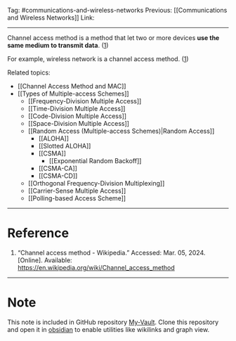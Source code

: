 Tag: #communications-and-wireless-networks 
Previous: [[Communications and Wireless Networks]]
Link: 

---

Channel access method is a method that let two or more devices **use the same medium to transmit data**. (<u>1</u>)

For example, wireless network is a channel access method. (<u>1</u>)

Related topics:

- [[Channel Access Method and MAC]]
- [[Types of Multiple-access Schemes]]
	- [[Frequency-Division Multiple Access]]
	- [[Time-Division Multiple Access]]
	- [[Code-Division Multiple Access]]
	- [[Space-Division Multiple Access]]
	- [[Random Access (Multiple-access Schemes)|Random Access]]
		- [[ALOHA]]
		- [[Slotted ALOHA]]
		- [[CSMA]]
			- [[Exponential Random Backoff]]
		- [[CSMA-CA]]
		- [[CSMA-CD]]
	- [[Orthogonal Frequency-Division Multiplexing]]
	- [[Carrier-Sense Multiple Access]]
	- [[Polling-based Access Scheme]]

---

# Reference

1. “Channel access method - Wikipedia.” Accessed: Mar. 05, 2024. [Online]. Available: https://en.wikipedia.org/wiki/Channel_access_method

---

# Note

This note is included in GitHub repository [My-Vault](https://github.com/LittleD3092/My-Vault.git). Clone this repository and open it in [obsidian](https://obsidian.md/) to enable utilities like wikilinks and graph view.